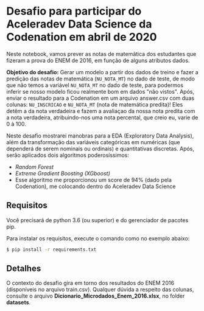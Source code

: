 # Desafio para participar do Aceleradev Data Science da Codenation em abril de 2020

Neste notebook, vamos prever as notas de matemática dos estudantes que fizeram a prova do ENEM de 2016, em função de alguns atributos dados.

__Objetivo do desafio:__ Gerar um modelo a partir dos dados de treino e fazer a predição das notas de matemática (`NU_NOTA_MT`) no dado de teste, de modo que não temos a variável `NU_NOTA_MT` no dado de teste, para podermos inferir se nosso modelo ficou realmente bom em dados "não vistos". Após, enviar o resultado para a Codenation em um arquivo answer.csv com duas colunas: `NU_INSCRICAO` e `NU_NOTA_MT` (nota de matemática predita)! Eles detêm a da nota verdadeira e fazem a avaliaçao da nossa nota predita com a nota verdadeira, atribuindo-nos uma nota percental, que creio eu, varie de 0 à 100.

Neste desafio mostrarei manobras para a EDA (Exploratory Data Analysis), além da transformação das variáveis categóricas em numéricas (que dependerá de serem nominais ou ordinais) e quantitativas discretas. Após, serão aplicados dois algoritmos poderosíssimos:

- *Random Forest*
- *Extreme Gradient Boosting (XGboost)*
 - Esse algoritmo me proporcionou um score de 94% (dado pela Codenation), me colocando dentro do Aceleradev Data Science

## Requisitos

Você precisará de python 3.6 (ou superior) e do gerenciador de pacotes pip.

Para instalar os requisitos, execute o comando como no exemplo abaixo:

    
```bash
$ pip install -r requirements.txt
```

## Detalhes

O contexto do desafio gira em torno dos resultados do ENEM 2016 (disponíveis no arquivo train.csv). Qualquer dúvida a respeito das colunas, consulte o arquivo __Dicionario_Microdados_Enem_2016.xlsx__, no folder __datasets__.